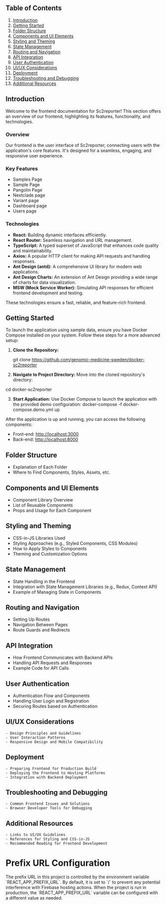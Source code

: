 ## Table of Contents

1. [Introduction](#introduction)
2. [Getting Started](#getting-started)
3. [Folder Structure](#folder-structure)
4. [Components and UI Elements](#components-and-ui-elements)
5. [Styling and Theming](#styling-and-theming)
6. [State Management](#state-management)
7. [Routing and Navigation](#routing-and-navigation)
8. [API Integration](#api-integration)
9. [User Authentication](#user-authentication)
10. [UI/UX Considerations](#uiux-considerations)
11. [Deployment](#deployment)
12. [Troubleshooting and Debugging](#troubleshooting-and-debugging)
13. [Additional Resources](#additional-resources)

## Introduction
Welcome to the frontend documentation for Sc2reporter! This section offers an overview of our frontend, highlighting its features, functionality, and technologies.

### Overview
Our frontend is the user interface of Sc2reporter, connecting users with the application's core features. It's designed for a seamless, engaging, and responsive user experience.

### Key Features

- Samples Page
- Sample Page
- Pangolin Page
- Nextclade page
- Variant page
- Dashboard page
- Users page

### Technologies

- **React:** Building dynamic interfaces efficiently.
- **React Router:** Seamless navigation and URL management.
- **TypeScript:** A typed superset of JavaScript that enhances code quality and maintainability.
- **Axios:** A popular HTTP client for making API requests and handling responses.
- **Ant Design (antd):** A comprehensive UI library for modern web applications.
- **Ant Design Charts:** An extension of Ant Design providing a wide range of charts for data visualization.
- **MSW (Mock Service Worker):** Simulating API responses for efficient frontend development and testing.

These technologies ensure a fast, reliable, and feature-rich frontend.

## Getting Started

To launch the application using sample data, ensure you have Docker Compose installed on your system. Follow these steps for a more advanced setup:

1.  **Clone the Repository:**


    git clone https://github.com/genomic-medicine-sweden/docker-sc2reporter



2.  **Navigate to Project Directory:**
    Move into the cloned repository's directory:

cd docker-sc2reporter

3. **Start Application:**
Use Docker Compose to launch the application with the provided demo configuration:
docker-compose -f docker-compose.demo.yml up
 
After the application is up and running, you can access the following components:
 - Front-end: [http://localhost:3000](http://localhost:3000)
 - Back-end: [http://localhost:8000](http://localhost:8000)



## Folder Structure
   - Explanation of Each Folder
   - Where to Find Components, Styles, Assets, etc.

## Components and UI Elements
   - Component Library Overview
   - List of Reusable Components
   - Props and Usage for Each Component

## Styling and Theming
   - CSS-in-JS Libraries Used
   - Styling Approaches (e.g., Styled Components, CSS Modules)
   - How to Apply Styles to Components
   - Theming and Customization Options

## State Management
   - State Handling in the Frontend
   - Integration with State Management Libraries (e.g., Redux, Context API)
   - Example of Managing State in Components

## Routing and Navigation
   - Setting Up Routes
   - Navigation Between Pages
   - Route Guards and Redirects

## API Integration
   - How Frontend Communicates with Backend APIs
   - Handling API Requests and Responses
   - Example Code for API Calls

## User Authentication
   - Authentication Flow and Components
   - Handling User Login and Registration
   - Securing Routes based on Authentication

## UI/UX Considerations
    - Design Principles and Guidelines
    - User Interaction Patterns
    - Responsive Design and Mobile Compatibility

## Deployment
    - Preparing Frontend for Production Build
    - Deploying the Frontend to Hosting Platforms
    - Integration with Backend Deployment

## Troubleshooting and Debugging
    - Common Frontend Issues and Solutions
    - Browser Developer Tools for Debugging

## Additional Resources
    - Links to UI/UX Guidelines
    - References for Styling and CSS-in-JS
    - Recommended Reading for Frontend Development

# Prefix URL Configuration
The prefix URL in this project is controlled by the environment variable \`REACT_APP_PREFIX_URL\`. By default, it is set to \`/\` to prevent any potential interference with Firebase hosting actions. When the project is run in production, the \`REACT_APP_PREFIX_URL\` variable can be configured with a different value as needed.

